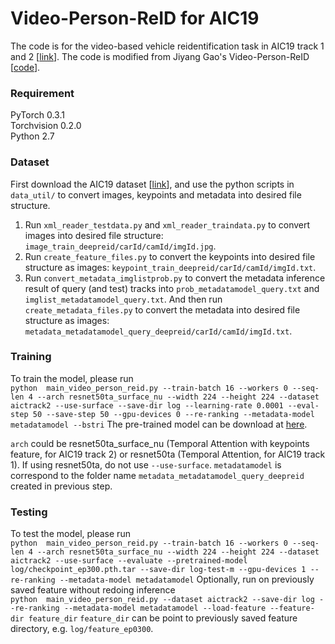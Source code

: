 # Video-Person-ReID for AIC19

The code is for the video-based vehicle reidentification task in AIC19 track 1 and 2 \[[link](https://www.aicitychallenge.org/)\].
The code is modified from Jiyang Gao's Video-Person-ReID \[[code](https://github.com/jiyanggao/Video-Person-ReID)\].

### Requirement

PyTorch 0.3.1 <br />
Torchvision 0.2.0 <br />
Python 2.7 <br />

### Dataset

First download the AIC19 dataset \[[link](https://www.aicitychallenge.org/)\], and use the python scripts in `data_util/` to convert images, keypoints and metadata into desired file structure.

1. Run `xml_reader_testdata.py` and `xml_reader_traindata.py` to convert images into desired file structure: `image_train_deepreid/carId/camId/imgId.jpg`.
2. Run `create_feature_files.py` to convert the keypoints into desired file structure as images:  `keypoint_train_deepreid/carId/camId/imgId.txt`.
3. Run `convert_metadata_imglistprob.py` to convert the metadata inference result of query (and test) tracks into `prob_metadatamodel_query.txt` and `imglist_metadatamodel_query.txt`. And then run `create_metadata_files.py` to convert the metadata into desired file structure as images:  `metadata_metadatamodel_query_deepreid/carId/camId/imgId.txt`.

### Training

To train the model, please run <br />
`
python  main_video_person_reid.py --train-batch 16 --workers 0 --seq-len 4 --arch resnet50ta_surface_nu --width 224 --height 224 --dataset aictrack2 --use-surface --save-dir log --learning-rate 0.0001 --eval-step 50 --save-step 50 --gpu-devices 0 --re-ranking --metadata-model metadatamodel --bstri
`
The pre-trained model can be download at [here](https://github.com/ipl-uw).

`arch` could be resnet50ta_surface_nu (Temporal Attention with keypoints feature, for AIC19 track 2) or resnet50ta (Temporal Attention, for AIC19 track 1). If using resnet50ta, do not use `--use-surface`.
`metadatamodel` is correspond to the folder name `metadata_metadatamodel_query_deepreid` created in previous step.

### Testing

To test the model, please run <br />
`
python  main_video_person_reid.py --train-batch 16 --workers 0 --seq-len 4 --arch resnet50ta_surface_nu --width 224 --height 224 --dataset aictrack2 --use-surface --evaluate --pretrained-model log/checkpoint_ep300.pth.tar --save-dir log-test-m --gpu-devices 1 --re-ranking --metadata-model metadatamodel
`
Optionally, run on previously saved feature without redoing inference <br />
`
python  main_video_person_reid.py --dataset aictrack2 --save-dir log --re-ranking --metadata-model metadatamodel --load-feature --feature-dir feature_dir
`
`feature_dir` can be point to previously saved feature directory, e.g. `log/feature_ep0300`.
